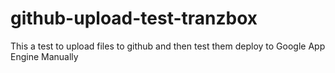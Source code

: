 github-upload-test-tranzbox
===========================

This a test to upload files to github and then test them deploy to Google App Engine Manually
